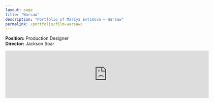 ```yaml
---
layout: page
title: "Warsaw"
description: "Portfolio of Mariya Evtimova — Warsaw"
permalink: /portfolio/film-warsaw/
---
```

**Position:** Production Designer  
**Director:** Jackson Soar  

<div class="VideoContainer">
<iframe class="VideoContainer-frame" width="640" src="https://www.youtube.com/embed/7TevDMGat4A" frameborder="0" allowfullscreen></iframe>
</div>